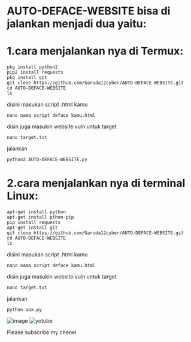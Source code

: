 # AUTO-DEFACE-WEBSITE bisa di jalankan menjadi dua yaitu:

# 1.cara menjalankan nya di Termux:

    pkg install python2
    pip2 install requests
    pkg install git
    git clone https://github.com/Garuda12cyber/AUTO-DEFACE-WEBSITE.git
    cd AUTO-DEFACE-WEBSITE
    ls

disini masukan script .html kamu

    nano nama script deface kamu.html

disin juga masukin website vuln untuk target

    nano target.txt
    
jalankan 

    python2 AUTO-DEFACE-WEBSITE.py

# 2.cara menjalankan nya di terminal Linux:

    apt-get install python
    apt-get install pthon-pip
    pip install requests
    apt-get install git
    git clone https://github.com/Garuda12cyber/AUTO-DEFACE-WEBSITE.git
    cd AUTO-DEFACE-WEBSITE
    ls
    
disini masukan script .html kamu

    nano nama script deface kamu.html
    
    
disin juga masukin website vuln untuk target

    nano target.txt
    
 jalankan    
    
    python aox.py

![image](https://user-images.githubusercontent.com/88545901/129565436-3e9447f3-50c6-48cb-a082-5f8c5c2ea1c5.png)
![yotube](https://youtube.com/channel/UC5qaTtGpIDZABVOSKwKcYtQ)

Please subscribe my chenel
